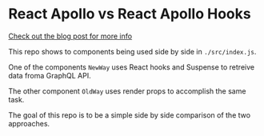# React Apollo vs React Apollo Hooks

[Check out the blog post for more info](https://blog.tylerbuchea.com/use-react-apollo-with-hooks/)

This repo shows to components being used side by side in `./src/index.js`.

One of the components `NewWay` uses React hooks and Suspense to retreive data froma GraphQL API.

The other component `OldWay` uses render props to accomplish the same task.

The goal of this repo is to be a simple side by side comparison of the two approaches.
